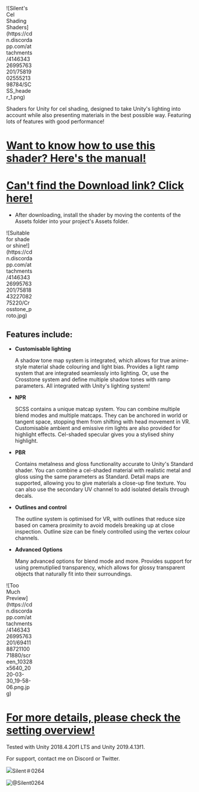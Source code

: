 <div style="width: 5em">
![Silent's Cel Shading Shaders](https://cdn.discordapp.com/attachments/414634326995763201/758190255521398784/SCSS_header_1.png)
</div>

Shaders for Unity for cel shading, designed to take Unity's lighting into account while also presenting materials in the best possible way. Featuring lots of features with good performance!
# [Want to know how to use this shader? Here's the manual!](https://gitlab.com/s-ilent/SCSS/wikis/Manual/Setting-Overview)
# [Can't find the Download link? Click here!](https://gitlab.com/s-ilent/SCSS/-/archive/master/SCSS-master.zip)
* After downloading, install the shader by moving the contents of the Assets folder into your project's Assets folder.

<div style="width: 5em">
![Suitable for shade or shine!](https://cdn.discordapp.com/attachments/414634326995763201/758184322708275220/Crosstone_proto.jpg)
</div>

## Features include:
* **Customisable lighting**

  A shadow tone map system is integrated, which allows for true anime-style material shade colouring and light bias. 
  Provides a light ramp system that are integrated seamlessly into lighting. 
  Or, use the Crosstone system and define multiple shadow tones with ramp parameters.
  All integrated with Unity's lighting system!

* **NPR**

  SCSS contains a unique matcap system. You can combine multiple blend modes and multiple matcaps. They can be anchored in world or tangent space, stopping them from shifting with head movement in VR. 
  Customisable ambient and emissive rim lights are also provided for highlight effects. 
  Cel-shaded specular gives you a stylised shiny highlight.

* **PBR**

  Contains metalness and gloss functionality accurate to Unity's Standard shader. You can combine a cel-shaded material with realistic metal and gloss using the same parameters as Standard.
  Detail maps are supported, allowing you to give materials a close-up fine texture. You can also use the secondary UV channel to add isolated details through decals.

* **Outlines and control**

  The outline system is optimised for VR, with outlines that reduce size based on camera proximity to avoid models breaking up at close inspection. Outline size can be finely controlled using the vertex colour channels. 

* **Advanced Options**

  Many advanced options for blend mode and more. Provides support for using premutiplied transparency, which allows for glossy transparent objects that naturally fit into their surroundings.

<div style="width: 5em">
![Too Much Preview](https://cdn.discordapp.com/attachments/414634326995763201/694118872110071880/screen_10328x5640_2020-03-30_19-58-06.png.jpg)
</div>

# [For more details, please check the setting overview!](https://gitlab.com/s-ilent/SCSS/wikis/Manual/Setting-Overview)

Tested with Unity 2018.4.20f1 LTS and Unity 2019.4.13f1.

For support, contact me on Discord or Twitter.

![Silent＃0264](https://files.catbox.moe/lv2mdh.png) 

![@Silent0264](https://files.catbox.moe/zma5gi.png)